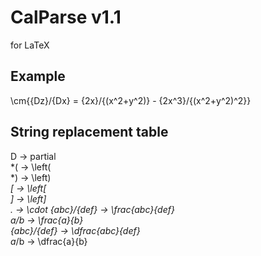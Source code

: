 # CalParse v1.1
for LaTeX

Example
------------------------------
\cm{{Dz}/{Dx} = {2x}/{(x^2+y^2)} - {2x^3}/{(x^2+y^2)^2}} 


String replacement table
-------------------------------
 D  -> partial  
*(  -> \left(  
*)  -> \left)  
*[  -> \left[  
*]  -> \left]  
.   -> \cdot
{abc}/{def}   -> \frac{abc}{def}  
a/b           -> \frac{a}{b}  
{abc}*/{def}  -> \dfrac{abc}{def}  
a*/b          -> \dfrac{a}{b}  

